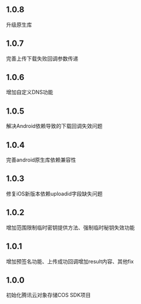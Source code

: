 ## 1.0.8
升级原生库

## 1.0.7
完善上传下载失败回调参数传递

## 1.0.6
增加自定义DNS功能

## 1.0.5
解决Android依赖导致的下载回调失效问题

## 1.0.4
完善android原生库依赖兼容性

## 1.0.3
修复iOS新版本依赖uploadid字段缺失问题

## 1.0.2
增加范围限制临时密钥提供方法、强制临时秘钥失效功能

## 1.0.1
增加预签名功能、上传成功回调增加result内容、其他fix

## 1.0.0
初始化腾讯云对象存储COS SDK项目
